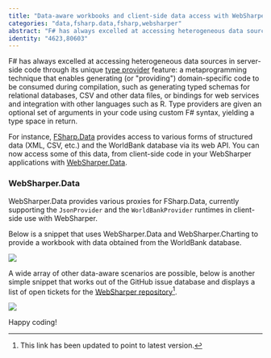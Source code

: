 ```yaml
---
title: "Data-aware workbooks and client-side data access with WebSharper.Data"
categories: "data,fsharp.data,fsharp,websharper"
abstract: "F# has always excelled at accessing heterogeneous data sources in server-side code through its unique type provider feature: a metaprogramming technique that enables generating (or \"providing\") domain-specific code to be consumed during compilation, such as generating typed schemas for relational databases, CSV and other data files, or bindings for web services and integration with other languages such as R. Type providers are given an optional set of arguments in your code using custom F# syntax, yielding a type space in return."
identity: "4623,80603"
---
```

F# has always excelled at accessing heterogeneous data sources in server-side code through its unique [type provider](https://msdn.microsoft.com/en-us/library/hh156509.aspx) feature: a metaprogramming technique that enables generating (or "providing") domain-specific code to be consumed during compilation, such as generating typed schemas for relational databases, CSV and other data files, or bindings for web services and integration with other languages such as R. Type providers are given an optional set of arguments in your code using custom F# syntax, yielding a type space in return.

For instance, [FSharp.Data](https://fsharp.github.io/FSharp.Data) provides access to various forms of structured data (XML, CSV, etc.) and the WorldBank database via its web API. You can now access some of this data, from client-side code in your WebSharper applications with [WebSharper.Data](https://github.com/IntelliFactory/websharper.data).

### WebSharper.Data

WebSharper.Data provides various proxies for FSharp.Data, currently supporting the `JsonProvider` and the `WorldBankProvider` runtimes in client-side use with WebSharper.

Below is a snippet that uses WebSharper.Data and WebSharper.Charting to provide a workbook with data obtained from the WorldBank database.

[![](https://i.imgur.com/ljGHAeCl.png)](https://try.websharper.com/snippet/adam.granicz/00003p)

A wide array of other data-aware scenarios are possible, below is another simple snippet that works out of the GitHub issue database and displays a list of open tickets for the [WebSharper repository](https://github.com/dotnet-websharper/core)[^1].

[![](https://i.imgur.com/6xqISAOl.png)](https://try.websharper.com/snippet/qwe2/00003t)

Happy coding!


[^1]: This link has been updated to point to latest version.
